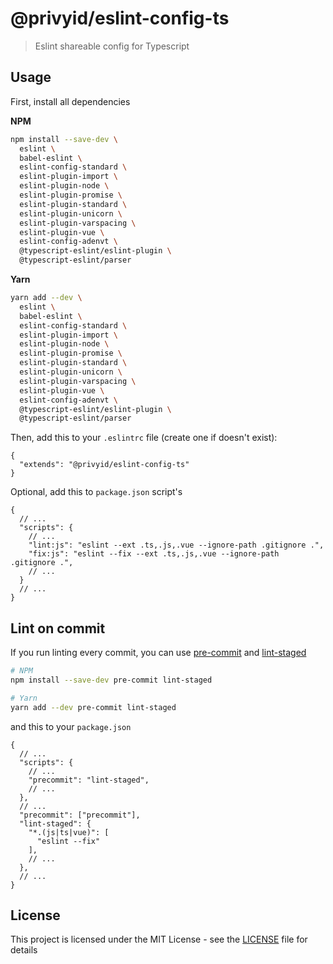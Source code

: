 # @privyid/eslint-config-ts
> Eslint shareable config for Typescript

## Usage

First, install all dependencies

**NPM**
```bash
npm install --save-dev \
  eslint \
  babel-eslint \
  eslint-config-standard \
  eslint-plugin-import \
  eslint-plugin-node \
  eslint-plugin-promise \
  eslint-plugin-standard \
  eslint-plugin-unicorn \
  eslint-plugin-varspacing \
  eslint-plugin-vue \
  eslint-config-adenvt \
  @typescript-eslint/eslint-plugin \
  @typescript-eslint/parser
```
**Yarn**
```bash
yarn add --dev \
  eslint \
  babel-eslint \
  eslint-config-standard \
  eslint-plugin-import \
  eslint-plugin-node \
  eslint-plugin-promise \
  eslint-plugin-standard \
  eslint-plugin-unicorn \
  eslint-plugin-varspacing \
  eslint-plugin-vue \
  eslint-config-adenvt \
  @typescript-eslint/eslint-plugin \
  @typescript-eslint/parser
```


Then, add this to your `.eslintrc` file (create one if doesn't exist):

```jsonc
{
  "extends": "@privyid/eslint-config-ts"
}
```

Optional, add this to `package.json` script's
```jsonc
{
  // ...
  "scripts": {
    // ...
    "lint:js": "eslint --ext .ts,.js,.vue --ignore-path .gitignore .",
    "fix:js": "eslint --fix --ext .ts,.js,.vue --ignore-path .gitignore .",
    // ...
  }
  // ...
}
```

## Lint on commit
If you run linting every commit, you can use [pre-commit] and [lint-staged]
```bash
# NPM
npm install --save-dev pre-commit lint-staged

# Yarn
yarn add --dev pre-commit lint-staged
```

and this to your `package.json`
```jsonc
{
  // ...
  "scripts": {
    // ...
    "precommit": "lint-staged",
    // ...
  },
  // ...
  "precommit": ["precommit"],
  "lint-staged": {
    "*.(js|ts|vue)": [
      "eslint --fix"
    ],
    // ...
  },
  // ...
}
```
## License
This project is licensed under the MIT License - see the [LICENSE](LICENSE) file for details

[pre-commit]: https://www.npmjs.com/package/pre-commit
[lint-staged]: https://www.npmjs.com/package/lint-staged
